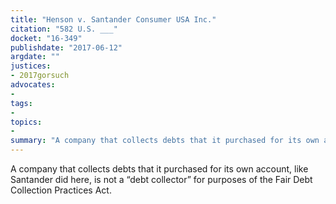 ```yaml
---
title: "Henson v. Santander Consumer USA Inc."
citation: "582 U.S. ___"
docket: "16-349"
publishdate: "2017-06-12"
argdate: ""
justices:
- 2017gorsuch
advocates:
- 
tags:
- 
topics:
- 
summary: "A company that collects debts that it purchased for its own account, like Santander did here, is not a “debt collector” for purposes of the Fair Debt Collection Practices Act."
---
```

A company that collects debts that it purchased for its own account, like Santander did here, is not a “debt collector” for purposes of the Fair Debt Collection Practices Act.

